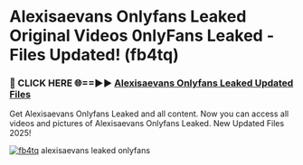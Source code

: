 # Alexisaevans Onlyfans Leaked Original Videos 0nlyFans Leaked - Files Updated! (fb4tq)

<h3>🔴 CLICK HERE 🌐==►► <a href="https://tinyurl.com/2jnfzry5" rel="nofollow">Alexisaevans Onlyfans Leaked Updated Files</a></h3>

Get Alexisaevans Onlyfans Leaked and all content. Now you can access all videos and pictures of Alexisaevans Onlyfans Leaked. New Updated Files 2025!

[![fb4tq](https://i.imgur.com/GyGTBgg.gif)](https://tinyurl.com/2jnfzry5)
alexisaevans leaked onlyfans
